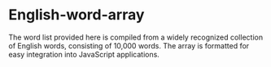 # English-word-array
The word list provided here is compiled from a widely recognized collection of English words, consisting of 10,000 words. The array is formatted for easy integration into JavaScript applications.
